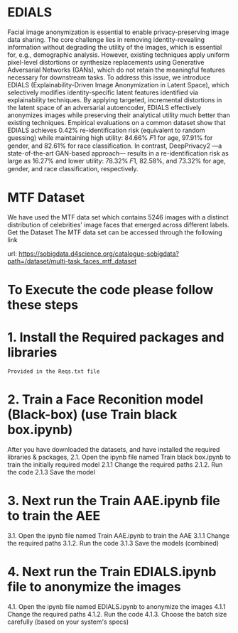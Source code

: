 # EDIALS

Facial image anonymization is essential to enable privacy-preserving image data sharing. The core challenge lies in removing identity-revealing information without degrading the utility of the images, which is essential for, e.g., demographic analysis. However, existing techniques apply uniform pixel-level distortions or synthesize replacements using Generative Adversarial Networks (GANs), which do not retain the meaningful features necessary for downstream tasks. To address this issue, we introduce EDIALS (Explainability-Driven Image Anonymization in Latent Space), which selectively modifies identity-specific latent features identified via explainability techniques. By applying targeted, incremental distortions in the latent space of an adversarial autoencoder, EDIALS effectively anonymizes images while preserving their analytical utility much
better than existing techniques. Empirical evaluations on a common dataset show that EDIALS achieves 0.42% re-identification risk (equivalent to random guessing) while maintaining high utility: 84.66% 𝐹1 for age, 97.91% for gender, and 82.61% for race classification. In contrast, DeepPrivacy2 —a state-of-the-art GAN-based approach— results in a re-identification risk as large as 16.27% and lower utility: 78.32% 𝐹1, 82.58%, and 73.32% for age, gender, and race classification, respectively.


# MTF Dataset

We have used the MTF data set which contains 5246 images with a distinct distribution of celebrities' image faces that emerged across different labels.
Get the Dataset The MTF data set can be accessed through the following link

url: https://sobigdata.d4science.org/catalogue-sobigdata?path=/dataset/multi-task_faces_mtf_dataset

# To Execute the code please follow these steps

# 1. Install the Required packages and libraries
    Provided in the Reqs.txt file

# 2. Train a Face Reconition model (Black-box) (use Train black box.ipynb)

  After you have downloaded the datasets, and have installed the required libraries & packages,
  2.1. Open the ipynb file named Train black box.ipynb to train the initially required model
  2.1.1 Change the required paths
  2.1.2. Run the code
  2.1.3 Save the model

  # 3. Next run the Train AAE.ipynb file to train the AEE
  3.1. Open the ipynb file named Train AAE.ipynb to train the AAE
  3.1.1 Change the required paths
  3.1.2. Run the code
  3.1.3 Save the models (combined)

  # 4. Next run the Train EDIALS.ipynb file to anonymize the images
  4.1. Open the ipynb file named EDIALS.ipynb to anonymize the images
  4.1.1 Change the required paths
  4.1.2. Run the code
  4.1.3. Choose the batch size carefully (based on your system's specs)



